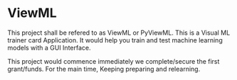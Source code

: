 # ViewML
This project shall be refered to as ViewML or PyViewML.
This is a Visual ML trainer card Application. It would help you train and test machine learning models with a GUI Interface.

This project would commence immediately we complete/secure the first grant/funds. For the main time, Keeping preparing and relearning.
